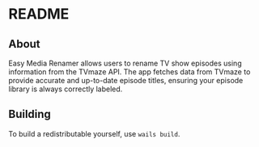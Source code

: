 # README

## About
Easy Media Renamer allows users to rename TV show episodes using information from the TVmaze API. The app fetches data from TVmaze to provide accurate and up-to-date episode titles, ensuring your episode library is always correctly labeled. 
## Building
To build a redistributable yourself, use `wails build`.
